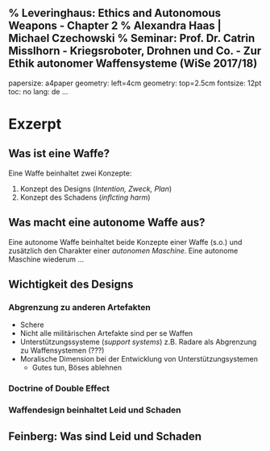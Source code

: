 % Leveringhaus: Ethics and Autonomous Weapons - Chapter 2
% Alexandra Haas | Michael Czechowski
% Seminar: Prof. Dr. Catrin Misslhorn - Kriegsroboter, Drohnen und Co. - Zur Ethik autonomer Waffensysteme (WiSe 2017/18)
---
  papersize: a4paper
  geometry: left=4cm
  geometry: top=2.5cm
  fontsize: 12pt
  toc: no
  lang: de
...

# Exzerpt

## Was ist eine Waffe?

Eine Waffe beinhaltet zwei Konzepte:

1. Konzept des Designs (*Intention, Zweck, Plan*)
2. Konzept des Schadens (*inflcting harm*)

## Was macht eine autonome Waffe aus?

Eine autonome Waffe beinhaltet beide Konzepte einer Waffe (s.o.) und zusätzlich den Charakter einer *autonomen Maschine*. Eine autonome Maschine wiederum ...

## Wichtigkeit des Designs

### Abgrenzung zu anderen Artefakten

- Schere
- Nicht alle militärischen Artefakte sind per se Waffen
- Unterstützungssysteme (*support systems*) z.B. Radare als Abgrenzung zu Waffensystemen (???)
- Moralische Dimension bei der Entwicklung von Unterstützungsystemen
  - Gutes tun, Böses ablehnen

### Doctrine of Double Effect

### Waffendesign beinhaltet Leid und Schaden

## Feinberg: Was sind Leid und Schaden
